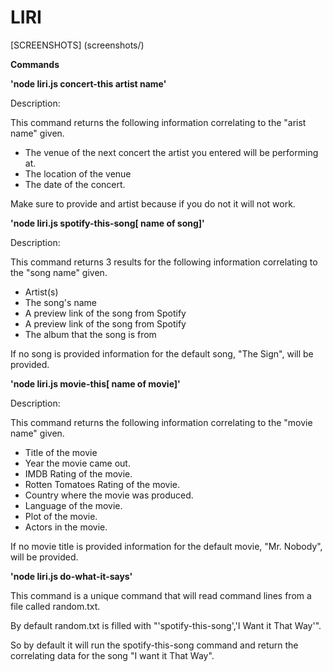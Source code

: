 # LIRI

[SCREENSHOTS] (screenshots/)

**Commands**

**'node liri.js concert-this artist name'**

Description:

This command returns the following information correlating to the "arist name" given.
- The venue of the next concert the artist you entered will be performing at.
- The location of the venue
- The date of the concert.

Make sure to provide and artist because if you do not it will not work.

**'node liri.js spotify-this-song[ name of song]'**

Description:

This command returns 3 results for the following information correlating to the "song name" given.
- Artist(s)
- The song's name
- A preview link of the song from Spotify
- A preview link of the song from Spotify
- The album that the song is from

If no song is provided information for the default song, "The Sign", will be provided.

**'node liri.js movie-this[ name of movie]'**

Description:

This command returns the following information correlating to the "movie name" given.

- Title of the movie
- Year the movie came out.
- IMDB Rating of the movie.
- Rotten Tomatoes Rating of the movie.
- Country where the movie was produced.
- Language of the movie.
- Plot of the movie.
- Actors in the movie.

If no movie title is provided information for the default movie, "Mr. Nobody", will be provided.

**'node liri.js do-what-it-says'**

This command is a unique command that will read command lines from a file called random.txt.

By default random.txt is filled with "'spotify-this-song','I Want it That Way'".

So by default it will run the spotify-this-song command and return the correlating data for the song "I want it That Way".